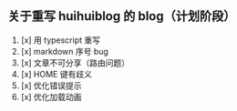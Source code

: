 ## 关于重写 huihuiblog 的 blog（计划阶段）

1. [x] 用 typescript 重写
2. [x] markdown 序号 bug
3. [x] 文章不可分享（路由问题）
4. [x] HOME 键有歧义
5. [x] 优化错误提示
6. [x] 优化加载动画
